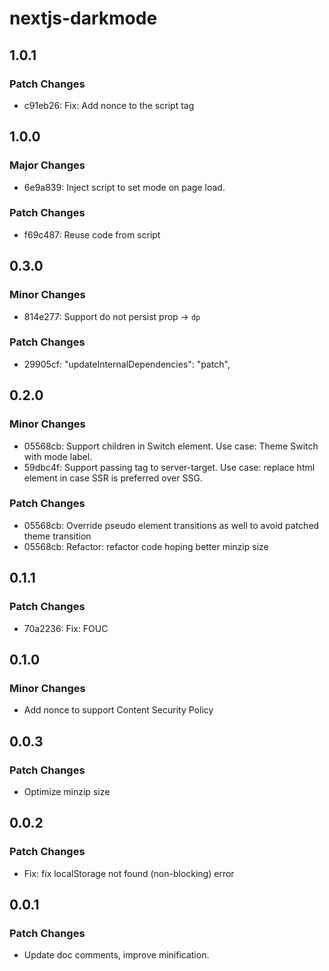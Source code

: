 # nextjs-darkmode

## 1.0.1

### Patch Changes

- c91eb26: Fix: Add nonce to the script tag

## 1.0.0

### Major Changes

- 6e9a839: Inject script to set mode on page load.

### Patch Changes

- f69c487: Reuse code from script

## 0.3.0

### Minor Changes

- 814e277: Support do not persist prop -> `dp`

### Patch Changes

- 29905cf: "updateInternalDependencies": "patch",

## 0.2.0

### Minor Changes

- 05568cb: Support children in Switch element. Use case: Theme Switch with mode label.
- 59dbc4f: Support passing tag to server-target. Use case: replace html element in case SSR is preferred over SSG.

### Patch Changes

- 05568cb: Override pseudo element transitions as well to avoid patched theme transition
- 05568cb: Refactor: refactor code hoping better minzip size

## 0.1.1

### Patch Changes

- 70a2236: Fix: FOUC

## 0.1.0

### Minor Changes

- Add nonce to support Content Security Policy

## 0.0.3

### Patch Changes

- Optimize minzip size

## 0.0.2

### Patch Changes

- Fix: fix localStorage not found (non-blocking) error

## 0.0.1

### Patch Changes

- Update doc comments, improve minification.
